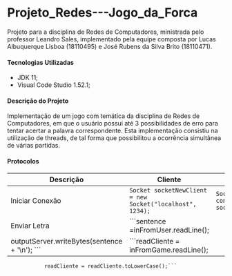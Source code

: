 # Projeto_Redes---Jogo_da_Forca
Projeto para a disciplina de Redes de Computadores, ministrada pelo professor Leandro Sales, implementado pela equipe composta por Lucas Albuquerque Lisboa (18110495) e José Rubens da Silva Brito (18110471).

#### Tecnologias Utilizadas
* JDK 11;
* Visual Code Studio 1.52.1;

#### Descrição do Projeto
Implementação de um jogo com temática da disciplina de Redes de Computadores, em que o usuário possui até 3 possibilidades de erro para tentar acertar a palavra correspondente. Esta implementação consistiu na utilização de threads, de tal forma que possibilitou a ocorrência simultânea de várias partidas.

#### Protocolos
Descrição | Cliente | Servidor
----------| --------| --------
Iniciar Conexão |`Socket socketNewClient = new Socket("localhost", 1234);`|`Socket connectionSocket = socketServer.accept();`
Enviar Letra | ```sentence =inFromUser.readLine();
outputServer.writeBytes(sentence + '\n'); ``` | ```readCliente = inFromGame.readLine();
                readCliente = readCliente.toLowerCase();```
